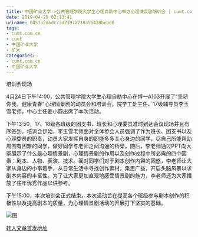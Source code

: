 ```yaml
---
title: 中国矿业大学->公共管理学院大学生心理自助中心举办心理情景剧培训会 | cumt.com.cn
date: 2019-04-29 02:13:41
urlname: 045f32dbdc73d2397a718356428bebd6
tags: 
- cumt.com.cn
- cumt
- 中国矿业大学
- 矿大
categories:
- cumt.com.cn
- 中国矿业大学
---
```


培训会现场

4月24日下午14:00，公共管理学院大学生心理自助中心在博一A103开展了“坚韧你我，健康青春”心理情景剧的动员会和培训会。院学工处主任、17级辅导员李玉雪老师，中心主任姜小蔚出席了本次活动。

下午13:50，17、18级各班级的团支书、班长和心理委员准时到达会议现场并且有序签到。培训会伊始，李玉雪老师面对全体参会人员强调了作为班长、团支书以及心理委员的职责，动员大家发挥自身的职能多多关心身边的同学，尽自己所能帮助周围有困难的同学，做好同学与老师之间沟通的桥梁。随后，李老师通过PPT向大家展示了什么是心理情景剧，心理情景剧的作用以及创作过程中所必需的四个因素：剧本、人物、表演、技术。面对同学们对于剧本创作内容的困惑，李老师让大家从身边的小事着手，从日常生活中寻找创作素材，集思广益，开启头脑风暴以求剧本内容的丰富性。为了让大家更加直观地感受情景剧的魅力，李老师还为大家播放了往年优秀作品以供参考。

下午15:00，本次培训会正式结束。本次活动旨在提高各个班级参与剧本创作的积极性以及提高剧本的质量，为心理情景剧活动的开展打下坚实的基础。

![图](http://xwzx.cumt.edu.cn/_upload/article/images/d1/79/7503fc2243009a3995b5f06581a7/b42aac90-5cad-45b0-93b0-76b6b9140374.jpg)

[转入文章首发地址](http://xwzx.cumt.edu.cn/f5/b5/c523a521653/page.htm)